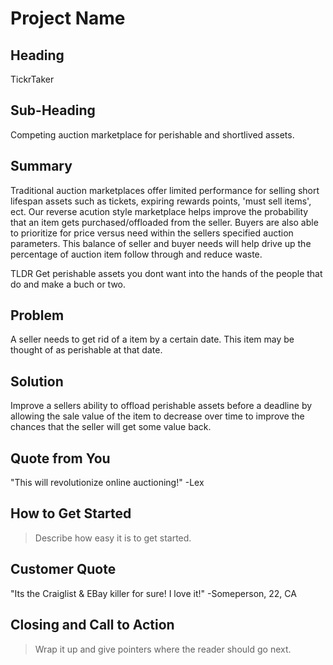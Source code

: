 # Project Name #

<!-- 
> This material was originally posted [here](http://www.quora.com/What-is-Amazons-approach-to-product-development-and-product-management). It is reproduced here for posterities sake.

There is an approach called "working backwards" that is widely used at Amazon. They work backwards from the customer, rather than starting with an idea for a product and trying to bolt customers onto it. While working backwards can be applied to any specific product decision, using this approach is especially important when developing new products or features.

For new initiatives a product manager typically starts by writing an internal press release announcing the finished product. The target audience for the press release is the new/updated product's customers, which can be retail customers or internal users of a tool or technology. Internal press releases are centered around the customer problem, how current solutions (internal or external) fail, and how the new product will blow away existing solutions.

If the benefits listed don't sound very interesting or exciting to customers, then perhaps they're not (and shouldn't be built). Instead, the product manager should keep iterating on the press release until they've come up with benefits that actually sound like benefits. Iterating on a press release is a lot less expensive than iterating on the product itself (and quicker!).

If the press release is more than a page and a half, it is probably too long. Keep it simple. 3-4 sentences for most paragraphs. Cut out the fat. Don't make it into a spec. You can accompany the press release with a FAQ that answers all of the other business or execution questions so the press release can stay focused on what the customer gets. My rule of thumb is that if the press release is hard to write, then the product is probably going to suck. Keep working at it until the outline for each paragraph flows. 

Oh, and I also like to write press-releases in what I call "Oprah-speak" for mainstream consumer products. Imagine you're sitting on Oprah's couch and have just explained the product to her, and then you listen as she explains it to her audience. That's "Oprah-speak", not "Geek-speak".

Once the project moves into development, the press release can be used as a touchstone; a guiding light. The product team can ask themselves, "Are we building what is in the press release?" If they find they're spending time building things that aren't in the press release (overbuilding), they need to ask themselves why. This keeps product development focused on achieving the customer benefits and not building extraneous stuff that takes longer to build, takes resources to maintain, and doesn't provide real customer benefit (at least not enough to warrant inclusion in the press release).
 -->
 
## Heading ##
  TickrTaker

## Sub-Heading ##
  Competing auction marketplace for perishable and shortlived assets.

## Summary ##
  Traditional auction marketplaces offer limited performance for selling short lifespan assets such as tickets, expiring rewards points, 'must sell items', ect. Our reverse acution style marketplace helps improve the probability that an item gets purchased/offloaded from the seller. Buyers are also able to prioritize for price versus need within the sellers specified auction parameters. This balance of seller and buyer needs will help drive up the percentage of auction item follow through and reduce waste.

  TLDR
  Get perishable assets you dont want into the hands of the people that do and make a buch or two.
  
## Problem ##
  A seller needs to get rid of a item by a certain date. This item may be thought of as perishable at that date.

## Solution ##
  Improve a sellers ability to offload perishable assets before a deadline by allowing the sale value of the item to decrease over time to improve the chances that the seller will get some value back.

## Quote from You ##
  "This will revolutionize online auctioning!" -Lex

## How to Get Started ##
  > Describe how easy it is to get started.

## Customer Quote ##
  "Its the Craiglist & EBay killer for sure! I love it!" -Someperson, 22, CA

## Closing and Call to Action ##
  > Wrap it up and give pointers where the reader should go next.
